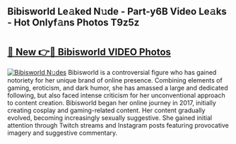 ## Bibisworld Le𝚊ked N𝚞de - Part-y6B Video Le𝚊ks - Hot Onlyf𝚊ns Photos T9z5z

# <h2><a href="http://ac4540.deff.icu/?id=Bibisworld">🔗 New 👉🔴 Bibisworld VIDEO Photos</a></h2>

[![Bibisworld N𝚞des](https://i.imgur.com/rIISA9y.gif)](http://ac4540.deff.icu/?id=Bibisworld)
Bibisworld is a controversial figure who has gained notoriety for her unique brand of online presence. Combining elements of gaming, eroticism, and dark humor, she has amassed a large and dedicated following, but also faced intense criticism for her unconventional approach to content creation. Bibisworld began her online journey in 2017, initially creating cosplay and gaming-related content. Her content gradually evolved, becoming increasingly sexually suggestive. She gained initial attention through Twitch streams and Instagram posts featuring provocative imagery and suggestive commentary.
